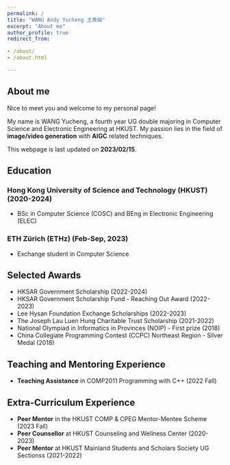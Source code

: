 ```yaml
---
permalink: /
title: "WANG Andy Yucheng 王禹铖"
excerpt: "About me"
author_profile: true
redirect_from:

- /about/
- /about.html

---
```


## About me
Nice to meet you and welcome to my personal page! 

My name is WANG Yucheng, a fourth year UG double majoring in Computer Science and Electronic Engineering at HKUST. My passion lies in the field of **image/video generation** with **AIGC** related techniques.

This webpage is last updated on **2023/02/15**.

## Education
### Hong Kong University of Science and Technology (HKUST) (2020-2024)
- BSc in Computer Science (COSC) and BEng in Electronic Engineering (ELEC)

### ETH Zürich (ETHz) (Feb-Sep, 2023)
- Exchange student in Computer Science

## Selected Awards
- HKSAR Government Scholarship (2022-2024)
- HKSAR Government Scholarship Fund - Reaching Out Award (2022-2023)
- Lee Hysan Foundation Exchange Scholarships (2022-2023)
- The Joseph Lau Luen Hung Charitable Trust Scholarship (2021-2022)
- National Olympiad in Informatics in Provinces (NOIP) - First prize (2018)
- China Collegiate Programming Contest (CCPC) Northeast Region - Silver Medal (2018)

## Teaching and Mentoring Experience
- **Teaching Assistance** in COMP2011 Programming with C++ (2022 Fall)


## Extra-Curriculum Experience
- **Peer Mentor** in the HKUST COMP & CPEG Mentor-Mentee Scheme (2023 Fall)
- **Peer Counsellor** at HKUST Counseling and Wellness Center (2020-2023)
- **Peer Mentor** at HKUST Mainland Students and Scholars Society UG Sectionss (2021-2022)

<script type="text/javascript" id="mapmyvisitors" src="//mapmyvisitors.com/map.js?d=tWMV0ESM0d2eCob7phTG1oQYA4mFpXibjw5olYBqwYA&cl=ffffff&w=a"></script>


